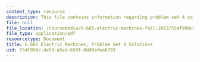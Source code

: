 ```yaml
---
content_type: resource
description: This file contains information regarding problem set 4 solution.
file: null
file_location: /coursemedia/6-685-electric-machines-fall-2013/554f990cde58a5ed659f8dd9afea6793_MIT6_685F13_ps04ans.pdf
file_type: application/pdf
resourcetype: Document
title: 6.685 Electric Machines, Problem Set 4 Solutions
uid: 554f990c-de58-a5ed-659f-8dd9afea6793
---
```

